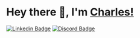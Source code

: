 # Hey there 👋, I'm [Charles!](https://linkedin.com/in/csimonmeunier/)

[![Linkedin Badge](https://img.shields.io/badge/-LinkedIn-0e76a8?style=flat-square&logo=Linkedin&logoColor=white)](https://linkedin.com/in/csimonmeunier)
[![Discord Badge](https://img.shields.io/badge/Discord-%237289DA.svg?logo=discord&logoColor=white)](https://discordapp.com/users/201085356903366656)
